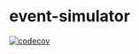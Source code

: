 # event-simulator 

[![codecov](https://codecov.io/gh/hibernado/event-simulator/branch/master/graph/badge.svg)](https://codecov.io/gh/hibernado/event-simulator)